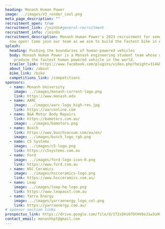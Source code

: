 ```yaml
---
heading: Monash Human Power
image: ../images/V3_render_cool.png
meta_page_description: ""
recruitment_open: true
recruitment_link: /joinUs#general-recruitment
recruitment_info: /joinUs
recruitment_description: Monash Human Power's 2023 recruitment for semester 2 is
  now open! Come join our team as we aim to build the fastest bike in Australia.
splash:
  heading: Pushing the boundaries of human-powered vehicles
  body: Monash Human Power is a Monash engineering student team whose goal is to
    produce the fastest human powered vehicle in the world.
  trailer_link: https://www.facebook.com/plugins/video.php?height=314&href=https%3A%2F%2Fwww.facebook.com%2FMonashHumanPower%2Fvideos%2F514883570018670%2F&show_text=false&width=560&t=0
  about_link: /about
  bike_link: /bike
  competitions_link: /competitions
sponsors:
  - name: Monash University
    image: ../images/monash-current-logo.png
    link: https://www.monash.edu
  - name: AARC
    image: ../images/aarc-logo_high-res.jpg
    link: https://aarconline.com
  - name: B&A Motor Body Repairs
    link: https://bamotors.com.au/
    image: ../images/bamotors.png
  - name: Busch
    link: https://www.buschvacuum.com/au/en/
    image: ../images/busch_logo_rgb.png
  - name: C5 Systems
    image: ../images/c5-logo.png
    link: https://c5systems.com.au
  - name: Ford
    image: ../images/ford-logo-icon-0.png
    link: https://www.ford.com.au
  - name: HSC Ceramics
    image: ../images/hscceramics-logo.png
    link: https://www.hscceramics.com.au/
  - name: Leap
    image: ../images/leap-hq-logo.png
    link: https://www.leapaust.com.au
  - name: Yarra Energy
    image: ../images/yarraenergy_logo_col.png
    link: https://yarraenergy.com.au/
# sponsor section links
prospectus_link: https://drive.google.com/file/d/1T2sDXsO7OtHV8oJ1w3u903o1ycFrhjH-/view?usp=sharing
contact_email: monashhpt@gmail.com
---
```

